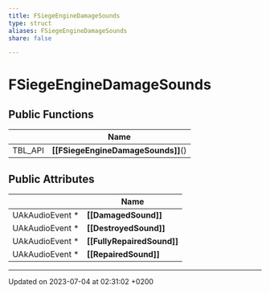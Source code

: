 ```yaml
---
title: FSiegeEngineDamageSounds
type: struct
aliases: FSiegeEngineDamageSounds
share: false

---
```


# FSiegeEngineDamageSounds





## Public Functions

|                | Name           |
| -------------- | -------------- |
| TBL_API | **[[FSiegeEngineDamageSounds]]**() |

## Public Attributes

|                | Name           |
| -------------- | -------------- |
| UAkAudioEvent * | **[[DamagedSound]]**  |
| UAkAudioEvent * | **[[DestroyedSound]]**  |
| UAkAudioEvent * | **[[FullyRepairedSound]]**  |
| UAkAudioEvent * | **[[RepairedSound]]**  |

-------------------------------

Updated on 2023-07-04 at 02:31:02 +0200